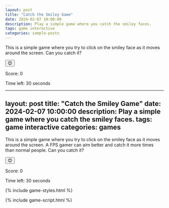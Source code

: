 ```yaml
---
layout: post
title: "Catch the Smiley Game"
date: 2024-02-07 10:00:00
description: Play a simple game where you catch the smiley faces.
tags: game interactive
categories: sample-posts
---
```


This is a simple game where you try to click on the smiley face as it moves around the screen. Can you catch it?

<div id="game-area">
  <button id="smiley" onclick="scorePoint()">😊</button>
</div>
<div id="scoreboard">
  <p>Score: <span id="score">0</span></p>
  <p>Time left: <span id="time-left">30</span> seconds</p>
</div>

---
layout: post
title: "Catch the Smiley Game"
date: 2024-02-07 10:00:00
description: Play a simple game where you catch the smiley faces.
tags: game interactive
categories: games
---

This is a simple game where you try to click on the smiley face as it moves around the screen. A FPS gamer can aim better and catch it more times than normal people. Can you catch it?

<div id="game-area">
  <button id="smiley" onclick="scorePoint()">😊</button>
</div>
<div id="scoreboard">
  <p>Score: <span id="score">0</span></p>
  <p>Time left: <span id="time-left">30</span> seconds</p>
</div>

<!-- Include the game's styles -->
{% include game-styles.html %}

<!-- Include the game's script -->
{% include game-script.html %}